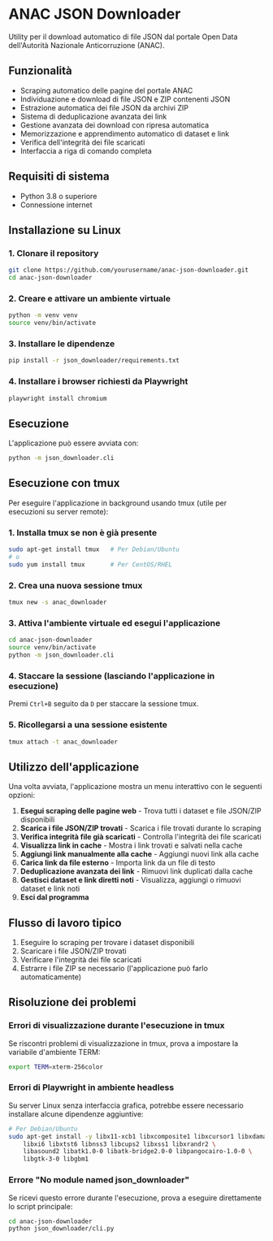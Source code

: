 # ANAC JSON Downloader

Utility per il download automatico di file JSON dal portale Open Data dell'Autorità Nazionale Anticorruzione (ANAC).

## Funzionalità

- Scraping automatico delle pagine del portale ANAC
- Individuazione e download di file JSON e ZIP contenenti JSON
- Estrazione automatica dei file JSON da archivi ZIP
- Sistema di deduplicazione avanzata dei link
- Gestione avanzata dei download con ripresa automatica
- Memorizzazione e apprendimento automatico di dataset e link
- Verifica dell'integrità dei file scaricati
- Interfaccia a riga di comando completa

## Requisiti di sistema

- Python 3.8 o superiore
- Connessione internet

## Installazione su Linux

### 1. Clonare il repository

```bash
git clone https://github.com/yourusername/anac-json-downloader.git
cd anac-json-downloader
```

### 2. Creare e attivare un ambiente virtuale

```bash
python -m venv venv
source venv/bin/activate
```

### 3. Installare le dipendenze

```bash
pip install -r json_downloader/requirements.txt
```

### 4. Installare i browser richiesti da Playwright

```bash
playwright install chromium
```

## Esecuzione

L'applicazione può essere avviata con:

```bash
python -m json_downloader.cli
```

## Esecuzione con tmux

Per eseguire l'applicazione in background usando tmux (utile per esecuzioni su server remote):

### 1. Installa tmux se non è già presente

```bash
sudo apt-get install tmux   # Per Debian/Ubuntu
# o
sudo yum install tmux       # Per CentOS/RHEL
```

### 2. Crea una nuova sessione tmux

```bash
tmux new -s anac_downloader
```

### 3. Attiva l'ambiente virtuale ed esegui l'applicazione

```bash
cd anac-json-downloader
source venv/bin/activate
python -m json_downloader.cli
```

### 4. Staccare la sessione (lasciando l'applicazione in esecuzione)

Premi `Ctrl+B` seguito da `D` per staccare la sessione tmux.

### 5. Ricollegarsi a una sessione esistente

```bash
tmux attach -t anac_downloader
```

## Utilizzo dell'applicazione

Una volta avviata, l'applicazione mostra un menu interattivo con le seguenti opzioni:

1. **Esegui scraping delle pagine web** - Trova tutti i dataset e file JSON/ZIP disponibili
2. **Scarica i file JSON/ZIP trovati** - Scarica i file trovati durante lo scraping
3. **Verifica integrità file già scaricati** - Controlla l'integrità dei file scaricati
4. **Visualizza link in cache** - Mostra i link trovati e salvati nella cache
5. **Aggiungi link manualmente alla cache** - Aggiungi nuovi link alla cache
6. **Carica link da file esterno** - Importa link da un file di testo
7. **Deduplicazione avanzata dei link** - Rimuovi link duplicati dalla cache
8. **Gestisci dataset e link diretti noti** - Visualizza, aggiungi o rimuovi dataset e link noti
0. **Esci dal programma**

## Flusso di lavoro tipico

1. Eseguire lo scraping per trovare i dataset disponibili
2. Scaricare i file JSON/ZIP trovati
3. Verificare l'integrità dei file scaricati
4. Estrarre i file ZIP se necessario (l'applicazione può farlo automaticamente)

## Risoluzione dei problemi

### Errori di visualizzazione durante l'esecuzione in tmux

Se riscontri problemi di visualizzazione in tmux, prova a impostare la variabile d'ambiente TERM:

```bash
export TERM=xterm-256color
```

### Errori di Playwright in ambiente headless

Su server Linux senza interfaccia grafica, potrebbe essere necessario installare alcune dipendenze aggiuntive:

```bash
# Per Debian/Ubuntu
sudo apt-get install -y libx11-xcb1 libxcomposite1 libxcursor1 libxdamage1 \
    libxi6 libxtst6 libnss3 libcups2 libxss1 libxrandr2 \
    libasound2 libatk1.0-0 libatk-bridge2.0-0 libpangocairo-1.0-0 \
    libgtk-3-0 libgbm1
```

### Errore "No module named json_downloader"

Se ricevi questo errore durante l'esecuzione, prova a eseguire direttamente lo script principale:

```bash
cd anac-json-downloader
python json_downloader/cli.py
``` 